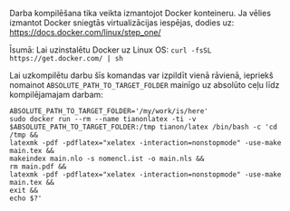 Darba kompilēšana tika veikta izmantojot Docker konteineru.
Ja vēlies izmantot Docker sniegtās virtualizācijas iespējas, dodies uz: https://docs.docker.com/linux/step_one/

Īsumā:
Lai uzinstalētu Docker uz Linux OS:
`curl -fsSL https://get.docker.com/ | sh`

Lai uzkompilētu darbu šīs komandas var izpildīt vienā rāvienā, iepriekš nomainot `ABSOLUTE_PATH_TO_TARGET_FOLDER` mainīgo uz absolūto ceļu līdz kompilējamajam darbam:
```
ABSOLUTE_PATH_TO_TARGET_FOLDER='/my/work/is/here'
sudo docker run --rm --name tianonlatex -ti -v $ABSOLUTE_PATH_TO_TARGET_FOLDER:/tmp tianon/latex /bin/bash -c 'cd /tmp &&
latexmk -pdf -pdflatex="xelatex -interaction=nonstopmode" -use-make main.tex &&
makeindex main.nlo -s nomencl.ist -o main.nls &&
rm main.pdf &&
latexmk -pdf -pdflatex="xelatex -interaction=nonstopmode" -use-make main.tex &&
exit &&
echo $?'
```
